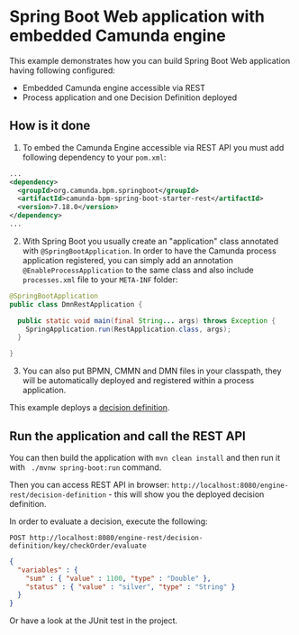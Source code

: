# Spring Boot Web application with embedded Camunda engine

This example demonstrates how you can build Spring Boot Web application having following configured:
* Embedded Camunda engine accessible via REST
* Process application and one Decision Definition deployed


## How is it done

1. To embed the Camunda Engine accessible via REST API you must add following dependency to your `pom.xml`:

```xml
...
<dependency>
  <groupId>org.camunda.bpm.springboot</groupId>
  <artifactId>camunda-bpm-spring-boot-starter-rest</artifactId>
  <version>7.18.0</version>
</dependency>
...
```

2. With Spring Boot you usually create an "application" class annotated with `@SpringBootApplication`. In order to have the Camunda process application
registered, you can simply add an annotation `@EnableProcessApplication` to the same class and also include `processes.xml` file to your `META-INF` folder:

```java
@SpringBootApplication
public class DmnRestApplication {

  public static void main(final String... args) throws Exception {
    SpringApplication.run(RestApplication.class, args);
  }

}
```

3. You can also put BPMN, CMMN and DMN files in your classpath, they will be automatically deployed and registered within a process application.

This example deploys a [decision definition](./src/main/resources/dmn/check-order.dmn).

## Run the application and call the REST API

You can then build the application with `mvn clean install` and then run it with ` ./mvnw spring-boot:run` command.

Then you can access REST API in browser: `http://localhost:8080/engine-rest/decision-definition` - this will show you the deployed decision definition.

In order to evaluate a decision, execute the following:

`POST http://localhost:8080/engine-rest/decision-definition/key/checkOrder/evaluate`

```json
{
  "variables" : {
    "sum" : { "value" : 1100, "type" : "Double" },
    "status" : { "value" : "silver", "type" : "String" }
  }
}
```

Or have a look at the JUnit test in the project.
